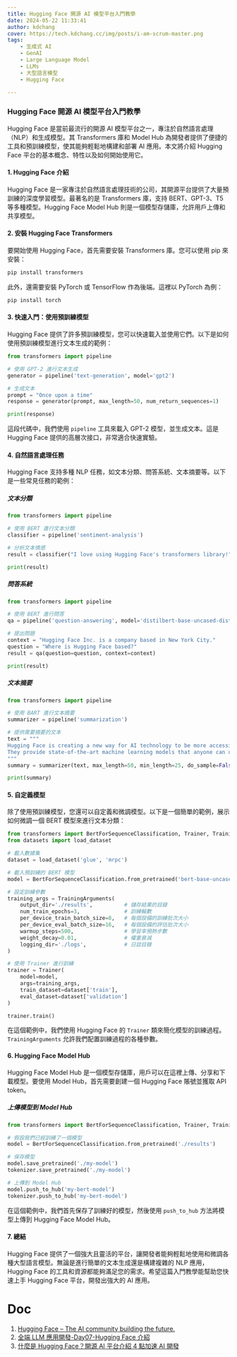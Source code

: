 ```yaml
---
title: Hugging Face 開源 AI 模型平台入門教學
date: 2024-05-22 11:33:41
author: kdchang
cover: https://tech.kdchang.cc/img/posts/i-am-scrum-master.png
tags: 
    - 生成式 AI
    - GenAI
    - Large Language Model
    - LLMs
    - 大型語言模型
    - Hugging Face

---
```


### Hugging Face 開源 AI 模型平台入門教學

Hugging Face 是當前最流行的開源 AI 模型平台之一，專注於自然語言處理（NLP）和生成模型。其 Transformers 庫和 Model Hub 為開發者提供了便捷的工具和預訓練模型，使其能夠輕鬆地構建和部署 AI 應用。本文將介紹 Hugging Face 平台的基本概念、特性以及如何開始使用它。

#### 1. Hugging Face 介紹

Hugging Face 是一家專注於自然語言處理技術的公司，其開源平台提供了大量預訓練的深度學習模型。最著名的是 Transformers 庫，支持 BERT、GPT-3、T5 等多種模型。Hugging Face Model Hub 則是一個模型存儲庫，允許用戶上傳和共享模型。

#### 2. 安裝 Hugging Face Transformers

要開始使用 Hugging Face，首先需要安裝 Transformers 庫。您可以使用 pip 來安裝：

```bash
pip install transformers
```

此外，還需要安裝 PyTorch 或 TensorFlow 作為後端。這裡以 PyTorch 為例：

```bash
pip install torch
```

#### 3. 快速入門：使用預訓練模型

Hugging Face 提供了許多預訓練模型，您可以快速載入並使用它們。以下是如何使用預訓練模型進行文本生成的範例：

```python
from transformers import pipeline

# 使用 GPT-2 進行文本生成
generator = pipeline('text-generation', model='gpt2')

# 生成文本
prompt = "Once upon a time"
response = generator(prompt, max_length=50, num_return_sequences=1)

print(response)
```

這段代碼中，我們使用 `pipeline` 工具來載入 GPT-2 模型，並生成文本。這是 Hugging Face 提供的高層次接口，非常適合快速實驗。

#### 4. 自然語言處理任務

Hugging Face 支持多種 NLP 任務，如文本分類、問答系統、文本摘要等。以下是一些常見任務的範例：

##### 文本分類

```python
from transformers import pipeline

# 使用 BERT 進行文本分類
classifier = pipeline('sentiment-analysis')

# 分析文本情感
result = classifier("I love using Hugging Face's transformers library!")

print(result)
```

##### 問答系統

```python
from transformers import pipeline

# 使用 BERT 進行問答
qa = pipeline('question-answering', model='distilbert-base-uncased-distilled-squad')

# 提出問題
context = "Hugging Face Inc. is a company based in New York City."
question = "Where is Hugging Face based?"
result = qa(question=question, context=context)

print(result)
```

##### 文本摘要

```python
from transformers import pipeline

# 使用 BART 進行文本摘要
summarizer = pipeline('summarization')

# 提供需要摘要的文本
text = """
Hugging Face is creating a new way for AI technology to be more accessible. 
They provide state-of-the-art machine learning models that anyone can use.
"""
summary = summarizer(text, max_length=50, min_length=25, do_sample=False)

print(summary)
```

#### 5. 自定義模型

除了使用預訓練模型，您還可以自定義和微調模型。以下是一個簡單的範例，展示如何微調一個 BERT 模型來進行文本分類：

```python
from transformers import BertForSequenceClassification, Trainer, TrainingArguments
from datasets import load_dataset

# 載入數據集
dataset = load_dataset('glue', 'mrpc')

# 載入預訓練的 BERT 模型
model = BertForSequenceClassification.from_pretrained('bert-base-uncased')

# 設定訓練參數
training_args = TrainingArguments(
    output_dir='./results',          # 儲存結果的目錄
    num_train_epochs=3,              # 訓練輪數
    per_device_train_batch_size=8,   # 每個設備的訓練批次大小
    per_device_eval_batch_size=16,   # 每個設備的評估批次大小
    warmup_steps=500,                # 學習率預熱步數
    weight_decay=0.01,               # 權重衰減
    logging_dir='./logs',            # 日誌目錄
)

# 使用 Trainer 進行訓練
trainer = Trainer(
    model=model,
    args=training_args,
    train_dataset=dataset['train'],
    eval_dataset=dataset['validation']
)

trainer.train()
```

在這個範例中，我們使用 Hugging Face 的 `Trainer` 類來簡化模型的訓練過程。`TrainingArguments` 允許我們配置訓練過程的各種參數。

#### 6. Hugging Face Model Hub

Hugging Face Model Hub 是一個模型存儲庫，用戶可以在這裡上傳、分享和下載模型。要使用 Model Hub，首先需要創建一個 Hugging Face 賬號並獲取 API token。

##### 上傳模型到 Model Hub

```python
from transformers import BertForSequenceClassification, Trainer, TrainingArguments, AutoModelForSequenceClassification

# 假設我們已經訓練了一個模型
model = BertForSequenceClassification.from_pretrained('./results')

# 保存模型
model.save_pretrained('./my-model')
tokenizer.save_pretrained('./my-model')

# 上傳到 Model Hub
model.push_to_hub('my-bert-model')
tokenizer.push_to_hub('my-bert-model')
```

在這個範例中，我們首先保存了訓練好的模型，然後使用 `push_to_hub` 方法將模型上傳到 Hugging Face Model Hub。

#### 7. 總結

Hugging Face 提供了一個強大且靈活的平台，讓開發者能夠輕鬆地使用和微調各種大型語言模型。無論是進行簡單的文本生成還是構建複雜的 NLP 應用，Hugging Face 的工具和資源都能夠滿足您的需求。希望這篇入門教學能幫助您快速上手 Hugging Face 平台，開發出強大的 AI 應用。

# Doc
1. [Hugging Face – The AI community building the future.](https://huggingface.co/)
2. [全端 LLM 應用開發-Day07-Hugging Face 介紹](https://ithelp.ithome.com.tw/articles/10325132)
3. [什麼是 Hugging Face？開源 AI 平台介紹 4 點加速 AI 開發](https://tw.alphacamp.co/blog/hugging-face)
